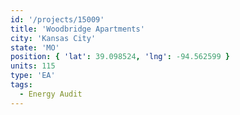 ```yaml
---
id: '/projects/15009'
title: 'Woodbridge Apartments'
city: 'Kansas City'
state: 'MO'
position: { 'lat': 39.098524, 'lng': -94.562599 }
units: 115
type: 'EA'
tags:
  - Energy Audit
---
```


